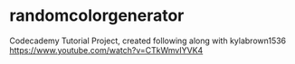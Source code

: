 # randomcolorgenerator
Codecademy Tutorial Project, created following along with kylabrown1536
https://www.youtube.com/watch?v=CTkWmvIYVK4
